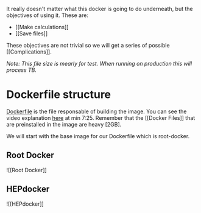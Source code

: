 It really doesn't matter what this docker is going to do underneath, but the objectives of using it. These are:
- [[Make calculations]]
- [[Save files]]


These objectives are not trivial so we will get a series of possible [[Complications]].

*Note: This file size is mearly for test. When running on production this will process TB.* 

# Dockerfile structure

[Dockerfile](https://github.com/HEP-EPN/ECHEPdocker/blob/main/Dockerfile) is the file responsable of building the image. You can see the video explanation [here](https://cern.zoom.us/rec/play/G42ogoPrJz33Lf3ptw2eYuo6XHlJ2oZKDn7F67MadYsKdQbau97kg5-BQBHkEmWfHqbcKObDLlZw4rtN._luwwFggN1NYxTXK?canPlayFromShare=true&from=share_recording_detail&continueMode=true&componentName=rec-play&originRequestUrl=https%3A%2F%2Fcern.zoom.us%2Frec%2Fshare%2FmXXo-DwURRtjF2q8epmpA-yD8WJL4zfweLGh5xiQXPit7u3blcVw62_zKox5JtxF.Jcy1F2_QA9hCzr6u) at min 7:25. Remember that the [[Docker Files]] that are preinstalled in the image are heavy [2GB].

We will start with the base image for our Dockerfile which is root-docker.

## Root Docker 

![[Root Docker]]

## HEPdocker

![[HEPdocker]]

